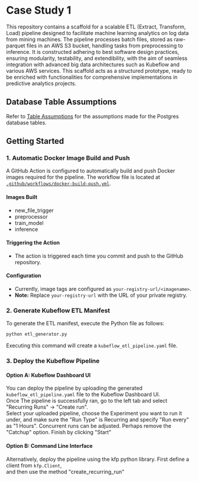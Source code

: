 # Case Study 1

This repository contains a scaffold for a scalable ETL (Extract, Transform, Load) 
pipeline designed to facilitate machine learning analytics on log data from mining 
machines. The pipeline processes batch files, stored as raw-parquet files in an 
AWS S3 bucket, handling tasks from preprocessing to inference. It is constructed 
adhering to best software design practices, ensuring modularity, testability, and 
extendibility, with the aim of seamless integration with advanced big data 
architectures such as Kubeflow and various AWS services. This scaffold acts as a 
structured prototype, ready to be enriched with functionalities for comprehensive 
implementations in predictive analytics projects.

## Database Table Assumptions

Refer to [Table Assumptions](./docs/TableAssumptions) for the assumptions made for the Postgres database tables.

## Getting Started

### 1. Automatic Docker Image Build and Push

A GitHub Action is configured to automatically build and push Docker images required for the pipeline. 
The workflow file is located at [`.github/workflows/docker-build-push.yml`](.github/workflows/docker-build-push.yml).

#### Images Built
- new_file_trigger
- preprocessor
- train_model
- inference

#### Triggering the Action
- The action is triggered each time you commit and push to the GitHub repository.

#### Configuration
- Currently, image tags are configured as `your-registry-url/<imagename>`.
- **Note:** Replace `your-registry-url` with the URL of your private registry.

### 2. Generate Kubeflow ETL Manifest

To generate the ETL manifest, execute the Python file as follows:
```sh
python etl_generator.py
```
Executing this command will create a `kubeflow_etl_pipeline.yaml` file.

### 3. Deploy the Kubeflow Pipeline

#### Option A: Kubeflow Dashboard UI
You can deploy the pipeline by uploading the generated `kubeflow_etl_pipeline.yaml` file to the Kubeflow Dashboard UI.  
Once The pipeline is successfully ran, go to the left tab and select "Recurring Runs" -> "Create run".  
Select your uploaded pipeline, choose the Experiment you want to run it under, and make sure the "Run Type" is 
Recurring and specify "Run every" as "1 Hours". 
Concurrent runs can be adjusted. Perhaps remove the "Catchup" option. Finish by clicking "Start"


#### Option B: Command Line Interface
Alternatively, deploy the pipeline using the kfp python library.  First define a client from `kfp.Client`,  
and then use the method "create_recurring_run"


